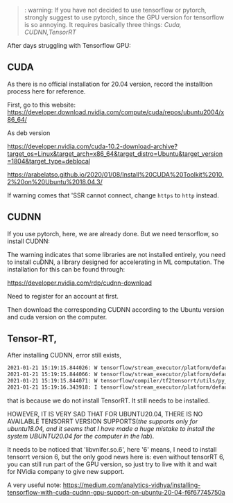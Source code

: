 
>: warning: If you have not decided to use tensorflow or pytorch, strongly suggest to use pytorch, since the GPU version for tensorflow is so annoying. It requires basically three things: *Cuda, CUDNN,TensorRT*

After days struggling with Tensorflow GPU:

## CUDA


As there is no official installation for 20.04 version, record the installtion process here for reference.

First, go to this website:
https://developer.download.nvidia.com/compute/cuda/repos/ubuntu2004/x86_64/

As deb version


https://developer.nvidia.com/cuda-10.2-download-archive?target_os=Linux&target_arch=x86_64&target_distro=Ubuntu&target_version=1804&target_type=deblocal

https://arabelatso.github.io/2020/01/08/Install%20CUDA%20Toolkit%2010.2%20on%20Ubuntu%2018.04.3/

If warning comes that 'SSR cannot connect, change `https` to `http` instead.





## CUDNN

If you use pytorch, here, we are already done. But we need tensorflow, so install CUDNN:

The warning indicates that some libraries are not installed entirely, you need to install cuDNN, a library designed for accelerating in ML computation. The installation  for this can be found through:

https://developer.nvidia.com/rdp/cudnn-download

Need to register for an account at first.

Then download the corresponding CUDNN according to the Ubuntu version and cuda version on the computer. 

## Tensor-RT,

After installing CUDNN, error still exists,

```libnvinfer.so.6 
2021-01-21 15:19:15.844026: W tensorflow/stream_executor/platform/default/dso_loader.cc:55] Could not load dynamic library 'libnvinfer.so.6'; dlerror: libnvinfer.so.6: cannot open shared object file: No such file or directory
2021-01-21 15:19:15.844066: W tensorflow/stream_executor/platform/default/dso_loader.cc:55] Could not load dynamic library 'libnvinfer_plugin.so.6'; dlerror: libnvinfer_plugin.so.6: cannot open shared object file: No such file or directory
2021-01-21 15:19:15.844071: W tensorflow/compiler/tf2tensorrt/utils/py_utils.cc:30] Cannot dlopen some TensorRT libraries. If you would like to use Nvidia GPU with TensorRT, please make sure the missing libraries mentioned above are installed properly.
2021-01-21 15:19:16.343918: I tensorflow/stream_executor/platform/default/dso_loader.cc:44] Successfully opened dynamic library libcudart.so.10.1
```

that is because we do not install TensorRT. It still needs to be installed.

HOWEVER, IT IS VERY SAD THAT FOR UBUNTU20.04, THERE IS NO AVAILABLE TENSORRT VERSION SUPPORTS(*the supports only for ubuntu18.04, and it seems that I have made a huge mistake to install the system UBUNTU20.04 for the computer in the lab*). 

It needs to be noticed that 'libvnifer.so.6', here '6' means, I need to install tensorrt version 6, but the only good news here is: even without tensorRT 6, you can still run part of the GPU version, so just try to live with it and wait for NVidia company to give new support.


A very useful note:
https://medium.com/analytics-vidhya/installing-tensorflow-with-cuda-cudnn-gpu-support-on-ubuntu-20-04-f6f67745750a
